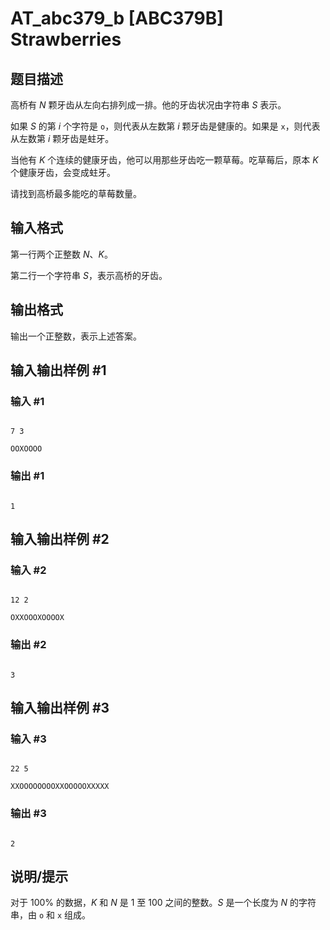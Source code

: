 # AT_abc379_b [ABC379B] Strawberries

## 题目描述

高桥有 $N$ 颗牙齿从左向右排列成一排。他的牙齿状况由字符串 $S$ 表示。

如果 $S$ 的第 $i$ 个字符是 `o`，则代表从左数第 $i$ 颗牙齿是健康的。如果是 `x`，则代表从左数第 $i$ 颗牙齿是蛀牙。

当他有 $K$ 个连续的健康牙齿，他可以用那些牙齿吃一颗草莓。吃草莓后，原本 $K$ 个健康牙齿，会变成蛀牙。

请找到高桥最多能吃的草莓数量。

## 输入格式

第一行两个正整数 $N$、$K$。

第二行一个字符串 $S$，表示高桥的牙齿。

## 输出格式

输出一个正整数，表示上述答案。

## 输入输出样例 #1

### 输入 #1

```
7 3
OOXOOOO
```

### 输出 #1

```
1
```

## 输入输出样例 #2

### 输入 #2

```
12 2
OXXOOOXOOOOX
```

### 输出 #2

```
3
```

## 输入输出样例 #3

### 输入 #3

```
22 5
XXOOOOOOOOXXOOOOOXXXXX
```

### 输出 #3

```
2
```

## 说明/提示

对于 $100\%$ 的数据，$K$ 和 $N$ 是 $1$ 至 $100$ 之间的整数。$S$ 是一个长度为 $N$ 的字符串，由 `o` 和 `x` 组成。